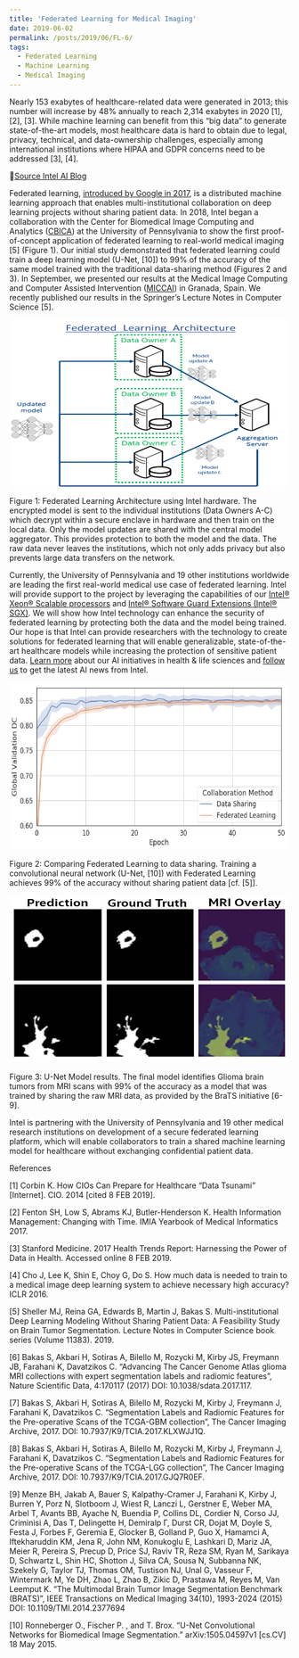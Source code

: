 ```yaml
---
title: 'Federated Learning for Medical Imaging'
date: 2019-06-02
permalink: /posts/2019/06/FL-6/
tags:
  - Federated Learning
  - Machine Learning
  - Medical Imaging
---
```

Nearly 153 exabytes of healthcare-related data were generated in 2013; this number will increase by 48% annually to reach 2,314 exabytes in 2020 [1], [2], [3]. While machine learning can benefit from this “big data” to generate state-of-the-art models, most healthcare data is hard to obtain due to legal, privacy, technical, and data-ownership challenges, especially among international institutions where HIPAA and GDPR concerns need to be addressed [3], [4].

🔗[Source Intel AI Blog](https://www.intel.ai/federated-learning-for-medical-imaging/) 

Federated learning, [introduced by Google in 2017](https://ai.googleblog.com/2017/04/federated-learning-collaborative.html), is a distributed machine learning approach that enables multi-institutional collaboration on deep learning projects without sharing patient data. In 2018, Intel began a collaboration with the Center for Biomedical Image Computing and Analytics ([CBICA](https://www.med.upenn.edu/cbica/)) at the University of Pennsylvania to show the first proof-of-concept application of federated learning to real-world medical imaging [5] (Figure 1). Our initial study demonstrated that federated learning could train a deep learning model (U-Net, [10]) to 99% of the accuracy of the same model trained with the traditional data-sharing method (Figures 2 and 3). In September, we presented our results at the Medical Image Computing and Computer Assisted Intervention ([MICCAI](https://www.miccai.org/)) in Granada, Spain. We recently published our results in the Springer’s Lecture Notes in Computer Science [5].

<img src="/images/FL-6-1.png" width="500" height="300" title="Federated Learning Architecture using Intel hardware." class="align-center"/>

Figure 1: Federated Learning Architecture using Intel hardware. The encrypted model is sent to the individual institutions (Data Owners A-C) which decrypt within a secure enclave in hardware and then train on the local data. Only the model updates are shared with the central model aggregator. This provides protection to both the model and the data. The raw data never leaves the institutions, which not only adds privacy but also prevents large data transfers on the network.

Currently, the University of Pennsylvania and 19 other institutions worldwide are leading the first real-world medical use case of federated learning. Intel will provide support to the project by leveraging the capabilities of our [Intel® Xeon® Scalable processors](https://www.intel.com/content/www/us/en/processors/xeon/scalable/xeon-scalable-platform.html) and [Intel® Software Guard Extensions (Intel® SGX)](https://software.intel.com/en-us/sgx). We will show how Intel technology can enhance the security of federated learning by protecting both the data and the model being trained. Our hope is that Intel can provide researchers with the technology to create solutions for federated learning that will enable generalizable, state-of-the-art healthcare models while increasing the protection of sensitive patient data. [Learn more](https://www.intel.ai/health-and-life-sciences/) about our AI initiatives in health & life sciences and [follow us](https://twitter.com/intelai) to get the latest AI news from Intel.

<img src="/images/FL-6-2.png" width="500" height="300" title="Comparing Federated Learning to data sharing." class="align-center"/>

Figure 2: Comparing Federated Learning to data sharing. Training a convolutional neural network (U-Net, [10]) with Federated Learning achieves 99% of the accuracy without sharing patient data [cf. [5]].

<img src="/images/FL-6-3.jpg" width="500" height="300" title="U-Net Model results." class="align-center"/>

Figure 3: U-Net Model results. The final model identifies Glioma brain tumors from MRI scans with 99% of the accuracy as a model that was trained by sharing the raw MRI data, as provided by the BraTS initiative [6-9].

Intel is partnering with the University of Pennsylvania and 19 other medical research institutions on development of a secure federated learning platform, which will enable collaborators to train a shared machine learning model for healthcare without exchanging confidential patient data.

References

[1] Corbin K. How CIOs Can Prepare for Healthcare “Data Tsunami” [Internet]. CIO. 2014 [cited 8 FEB 2019].

[2] Fenton SH, Low S, Abrams KJ, Butler-Henderson K. Health Information Management: Changing with Time. IMIA Yearbook of Medical Informatics 2017.

[3] Stanford Medicine. 2017 Health Trends Report: Harnessing the Power of Data in Health. Accessed online 8 FEB 2019.

[4] Cho J, Lee K, Shin E, Choy G, Do S. How much data is needed to train to a medical image deep learning system to achieve necessary high accuracy? ICLR 2016.

[5] Sheller MJ, Reina GA, Edwards B, Martin J, Bakas S. Multi-institutional Deep Learning Modeling Without Sharing Patient Data: A Feasibility Study on Brain Tumor Segmentation. Lecture Notes in Computer Science book series (Volume 11383). 2019.

[6] Bakas S, Akbari H, Sotiras A, Bilello M, Rozycki M, Kirby JS, Freymann JB, Farahani K, Davatzikos C. “Advancing The Cancer Genome Atlas glioma MRI collections with expert segmentation labels and radiomic features”, Nature Scientific Data, 4:170117 (2017) DOI: 10.1038/sdata.2017.117.

[7] Bakas S, Akbari H, Sotiras A, Bilello M, Rozycki M, Kirby J, Freymann J, Farahani K, Davatzikos C. “Segmentation Labels and Radiomic Features for the Pre-operative Scans of the TCGA-GBM collection”, The Cancer Imaging Archive, 2017. DOI: 10.7937/K9/TCIA.2017.KLXWJJ1Q.

[8] Bakas S, Akbari H, Sotiras A, Bilello M, Rozycki M, Kirby J, Freymann J, Farahani K, Davatzikos C. “Segmentation Labels and Radiomic Features for the Pre-operative Scans of the TCGA-LGG collection”, The Cancer Imaging Archive, 2017. DOI: 10.7937/K9/TCIA.2017.GJQ7R0EF.

[9] Menze BH, Jakab A, Bauer S, Kalpathy-Cramer J, Farahani K, Kirby J, Burren Y, Porz N, Slotboom J, Wiest R, Lanczi L, Gerstner E, Weber MA, Arbel T, Avants BB, Ayache N, Buendia P, Collins DL, Cordier N, Corso JJ, Criminisi A, Das T, Delingette H, Demiralp Γ, Durst CR, Dojat M, Doyle S, Festa J, Forbes F, Geremia E, Glocker B, Golland P, Guo X, Hamamci A, Iftekharuddin KM, Jena R, John NM, Konukoglu E, Lashkari D, Mariz JA, Meier R, Pereira S, Precup D, Price SJ, Raviv TR, Reza SM, Ryan M, Sarikaya D, Schwartz L, Shin HC, Shotton J, Silva CA, Sousa N, Subbanna NK, Szekely G, Taylor TJ, Thomas OM, Tustison NJ, Unal G, Vasseur F, Wintermark M, Ye DH, Zhao L, Zhao B, Zikic D, Prastawa M, Reyes M, Van Leemput K. “The Multimodal Brain Tumor Image Segmentation Benchmark (BRATS)”, IEEE Transactions on Medical Imaging 34(10), 1993-2024 (2015) DOI: 10.1109/TMI.2014.2377694

[10] Ronneberger O., Fischer P. , and T. Brox. “U-Net Convolutional Networks for Biomedical Image Segmentation.” arXiv:1505.04597v1 [cs.CV] 18 May 2015.
